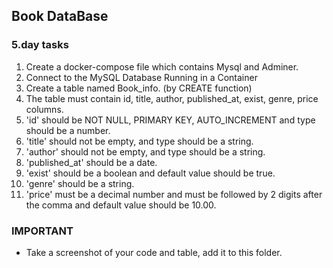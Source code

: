 ## Book DataBase

### 5.day tasks

1. Create a docker-compose file which contains Mysql and Adminer.
2. Connect to the MySQL Database Running in a Container
3. Create a table named Book_info. (by CREATE function)
4. The table must contain id, title, author, published_at, exist, genre, price columns.
5. 'id' should be NOT NULL, PRIMARY KEY, AUTO_INCREMENT and type should be a number.
6. 'title' should not be empty, and type should be a string.
7. 'author' should not be empty, and type should be a string.
8. 'published_at' should be a date.
9. 'exist' should be a boolean and default value should be true.
10. 'genre' should be a string.
11. 'price' must be a decimal number and must be followed by 2 digits after the comma and default value should be 10.00.

### IMPORTANT

* Take a screenshot of your code and table, add it to this folder.